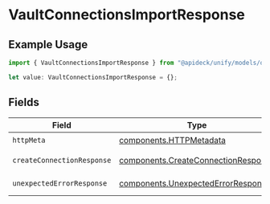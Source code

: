 # VaultConnectionsImportResponse

## Example Usage

```typescript
import { VaultConnectionsImportResponse } from "@apideck/unify/models/operations";

let value: VaultConnectionsImportResponse = {};
```

## Fields

| Field                                                                                      | Type                                                                                       | Required                                                                                   | Description                                                                                |
| ------------------------------------------------------------------------------------------ | ------------------------------------------------------------------------------------------ | ------------------------------------------------------------------------------------------ | ------------------------------------------------------------------------------------------ |
| `httpMeta`                                                                                 | [components.HTTPMetadata](../../models/components/httpmetadata.md)                         | :heavy_check_mark:                                                                         | N/A                                                                                        |
| `createConnectionResponse`                                                                 | [components.CreateConnectionResponse](../../models/components/createconnectionresponse.md) | :heavy_minus_sign:                                                                         | Connection created                                                                         |
| `unexpectedErrorResponse`                                                                  | [components.UnexpectedErrorResponse](../../models/components/unexpectederrorresponse.md)   | :heavy_minus_sign:                                                                         | Unexpected error                                                                           |